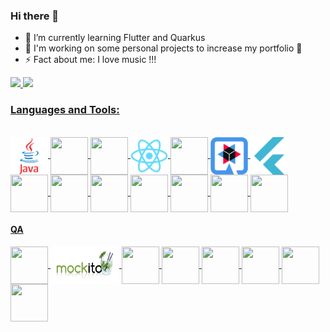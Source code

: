 ### Hi there 👋

- 🌱 I’m currently learning Flutter and Quarkus
- 🔭 I'm working on some personal projects to increase my portfolio 🎯
- ⚡ Fact about me: I love music !!!

<div align="left">
  <a href="https://github.com/Felipe678">
  <img height="180em" src="https://github-readme-stats.vercel.app/api?username=Felipe678&show_icons=true&theme=dark&include_all_commits=true&count_private=true"/>
  <img height="180em" src="https://github-readme-stats.vercel.app/api/top-langs/?username=Felipe678&layout=compact&langs_count=7&theme=dark"/>
</div>
    
<h3 align="left">Languages and Tools:</h3>

<div style="display: inline_block"><br>

  <img align="center" height="60" width="60" src="https://raw.githubusercontent.com/devicons/devicon/master/icons/java/java-original-wordmark.svg">
  <img align="center" height="60" width="60" src="https://cdn.jsdelivr.net/gh/devicons/devicon/icons/android/android-plain.svg">
  <img align="center" height="60" width="60" src="https://cdn.jsdelivr.net/gh/devicons/devicon/icons/dart/dart-plain-wordmark.svg">
  <img align="center" height="60" width="60" src="https://raw.githubusercontent.com/devicons/devicon/master/icons/react/react-original.svg">

  
  <img align="center" height="60" width="60" src="https://cdn.jsdelivr.net/gh/devicons/devicon/icons/spring/spring-original-wordmark.svg">
  <img align="center" height="60" width="60" src="https://raw.githubusercontent.com/github/explore/5b3600551e122a3277c2c5368af2ad5725ffa9a1/topics/quarkus/quarkus.png">
  <img align="center" height="60" width="60" src="https://raw.githubusercontent.com/devicons/devicon/master/icons/flutter/flutter-plain.svg">
  <img align="center" height="60" width="60" src="https://cdn.jsdelivr.net/gh/devicons/devicon/icons/redux/redux-original.svg">
        
  <img align="center" height="60" width="60" src="https://cdn.jsdelivr.net/gh/devicons/devicon/icons/sourcetree/sourcetree-original-wordmark.svg">
  <img align="center" height="60" width="60" src="https://www.vectorlogo.zone/logos/getpostman/getpostman-icon.svg">
  <img align="center" height="60" width="60" src="https://cdn.jsdelivr.net/gh/devicons/devicon/icons/git/git-original.svg">


  <img align="center" height="60" width="60" src="https://cdn.jsdelivr.net/gh/devicons/devicon/icons/mongodb/mongodb-original-wordmark.svg">
  <img align="center" height="60" width="60" src="https://cdn.jsdelivr.net/gh/devicons/devicon/icons/postgresql/postgresql-plain-wordmark.svg">
  <img align="center" height="60" width="60" src="https://cdn.jsdelivr.net/gh/devicons/devicon/icons/redis/redis-original-wordmark.svg">

  <h4>QA</h4>
  <img align="center" height="60" width="60" src="https://cdn.jsdelivr.net/gh/devicons/devicon/icons/selenium/selenium-original.svg">
  <img align="center" height="60" width="110" src="https://raw.githubusercontent.com/mockito/mockito/main/src/javadoc/org/mockito/logo.png">
  
  

  <img align="center" height="60" width="60" src="https://cdn.jsdelivr.net/gh/devicons/devicon/icons/docker/docker-original-wordmark.svg">
  <img align="center" height="60" width="60" src="https://cdn.jsdelivr.net/gh/devicons/devicon/icons/kubernetes/kubernetes-plain-wordmark.svg">
  <img align="center" height="60" width="60" src="https://cdn.jsdelivr.net/gh/devicons/devicon/icons/jenkins/jenkins-original.svg">

  <img align="center" height="60" width="60" src="https://cdn.jsdelivr.net/gh/devicons/devicon/icons/vscode/vscode-original.svg">
  <img align="center" height="60" width="60" src="https://cdn.jsdelivr.net/gh/devicons/devicon/icons/jira/jira-original-wordmark.svg">
  <img align="center" height="60" width="60" src="https://cdn.jsdelivr.net/gh/devicons/devicon/icons/confluence/confluence-original-wordmark.svg">
  
  
</div>
